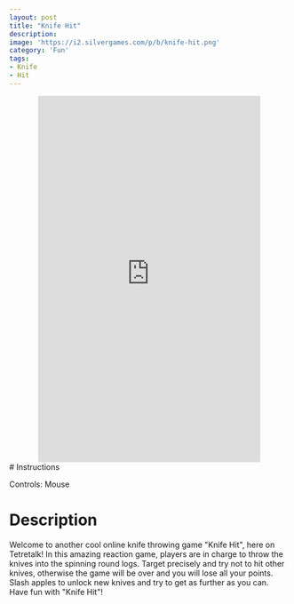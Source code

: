 ```yaml
---
layout: post
title: "Knife Hit"
description:  
image: 'https://i2.silvergames.com/p/b/knife-hit.png'
category: 'Fun'
tags:
- Knife
- Hit
---
```

<center>
<div>
<iframe src="https://www.silvergames.com/en/knife-hit/iframe" width="400" height="660" style="margin:0;padding:0;border:0"></iframe>
</div>
</center>
# Instructions

Controls: Mouse


# Description

Welcome to another cool online knife throwing game "Knife Hit", here on Tetretalk! In this amazing reaction game, players are in charge to throw the knives into the spinning round logs. Target precisely and try not to hit other knives, otherwise the game will be over and you will lose all your points. Slash apples to unlock new knives and try to get as further as you can. Have fun with "Knife Hit"!
